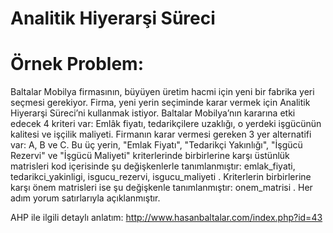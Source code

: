# Analitik Hiyerarşi Süreci
# Örnek Problem:
Baltalar Mobilya firmasının, büyüyen üretim hacmi için yeni bir fabrika yeri seçmesi gerekiyor. Firma, yeni yerin seçiminde karar vermek için Analitik Hiyerarşi Süreci’ni kullanmak istiyor.
Baltalar Mobilya’nın kararına etki edecek 4 kriteri var: Emlâk fiyatı, tedarikçilere uzaklığı, o yerdeki işgücünün kalitesi ve işçilik maliyeti.
Firmanın karar vermesi gereken 3 yer alternatifi var: A, B ve C.
Bu üç yerin, "Emlak Fiyatı", "Tedarikçi Yakınlığı", "İşgücü Rezervi" ve "İşgücü Maliyeti" kriterlerinde birbirlerine karşı üstünlük matrisleri kod içerisinde şu değişkenlerle tanımlanmıştır:
emlak_fiyati, tedarikci_yakinligi, isgucu_rezervi, isgucu_maliyeti .
Kriterlerin birbirlerine karşı önem matrisleri ise şu değişkenle tanımlanmıştır:
onem_matrisi .
Her adım yorum satırlarıyla açıklanmıştır.

AHP ile ilgili detaylı anlatım: http://www.hasanbaltalar.com/index.php?id=43 

